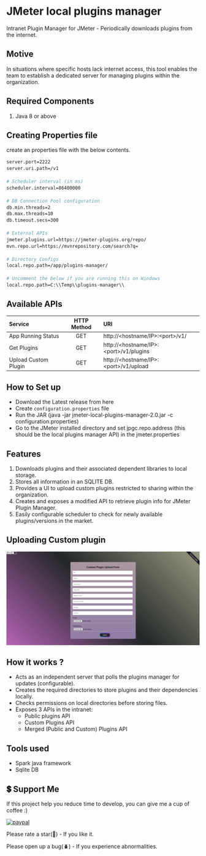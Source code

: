 # JMeter local plugins manager
Intranet Plugin Manager for JMeter - Periodically downloads plugins from the internet.

## Motive
In situations where specific hosts lack internet access, this tool enables the team to establish a dedicated server for managing plugins within the organization.

## Required Components
1. Java 8 or above

## Creating Properties file
create an properties file with the below contents.

```sh
server.port=2222
server.uri.path=/v1

# Scheduler interval (in ms)
scheduler.interval=86400000

# DB Connection Pool configuration
db.min.threads=2
db.max.threads=10
db.timeout.secs=300

# External APIs
jmeter.plugins.url=https://jmeter-plugins.org/repo/
mvn.repo.url=https://mvnrepository.com/search?q=

# Directory Configs
local.repo.path=/app/plugins-manager/

# Uncomment the below if you are running this on Windows
local.repo.path=C:\\Temp\\plugins-manager\\
```

## Available APIs

| Service            | HTTP Method | URI                                     |
|:-------------------|:-----------:|:----------------------------------------|
| App Running Status |     GET     | http://<hostname/IP>:\<port>/v1/        |
| Get Plugins        |     GET     | http://<hostname/IP>:\<port>/v1/plugins |
| Upload Custom Plugin      |     GET     | http://<hostname/IP>:\<port>/v1/upload  |


## How to Set up

* Download the Latest release from here
* Create `configuration.properties` file
* Run the JAR (java -jar jmeter-local-plugins-manager-2.0.jar -c configuration.properties)
* Go to the JMeter installed directory and set jpgc.repo.address (this should be the local plugins manager API) in the jmeter.properties

## Features
1. Downloads plugins and their associated dependent libraries to local storage.
2. Stores all information in an SQLITE DB.
3. Provides a UI to upload custom plugins restricted to sharing within the organization.
4. Creates and exposes a modified API to retrieve plugin info for JMeter Plugin Manager.
5. Easily configurable scheduler to check for newly available plugins/versions in the market.

## Uploading Custom plugin
![Custom Upload Form](/img/upload-form.jpg)

## How it works ?

* Acts as an independent server that polls the plugins manager for updates (configurable).
* Creates the required directories to store plugins and their dependencies locally.
* Checks permissions on local directories before storing files.
* Exposes 3 APIs in the intranet:
    - Public plugins API
    - Custom Plugins API
    - Merged (Public and Custom) Plugins API

## Tools used
- Spark java framework
- Sqlite DB


## 💲 Support Me
<!-- [<a href="https://www.buymeacoffee.com/rollno748" target="_blank"><img src="https://cdn.buymeacoffee.com/buttons/v2/default-yellow.png" height="45px" width="162px" alt="Buy Me A Coffee"></a>](https://www.buymeacoffee.com/rollno748) -->
If this project help you reduce time to develop, you can give me a cup of coffee :)

[![paypal](https://www.paypalobjects.com/en_US/i/btn/btn_donateCC_LG.gif)](https://ko-fi.com/rollno748)

Please rate a star(:star2:) - If you like it.

Please open up a bug(:beetle:) - If you experience abnormalities.
 
